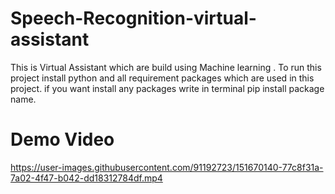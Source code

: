 # Speech-Recognition-virtual-assistant
This is Virtual Assistant which are build using  Machine learning .
To run this project install python and all requirement packages which are used in this project.
if you want install any packages write in terminal pip install package name.
# Demo Video
https://user-images.githubusercontent.com/91192723/151670140-77c8f31a-7a02-4f47-b042-dd18312784df.mp4


